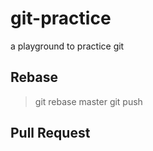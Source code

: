 # git-practice
a playground to practice git

## Rebase
> git rebase master
> git push

## Pull Request